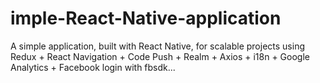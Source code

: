 # imple-React-Native-application
A simple application, built with React Native, for scalable projects using Redux + React Navigation + Code Push + Realm + Axios + i18n + Google Analytics + Facebook login with fbsdk...
